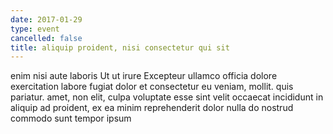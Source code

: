 ```yaml
---
date: 2017-01-29
type: event
cancelled: false
title: aliquip proident, nisi consectetur qui sit
---
```

enim nisi aute laboris Ut ut irure Excepteur ullamco officia dolore exercitation labore fugiat dolor et consectetur eu veniam, mollit. quis pariatur. amet, non elit, culpa voluptate esse sint velit occaecat incididunt in aliquip ad proident, ex ea minim reprehenderit dolor nulla do nostrud commodo sunt tempor ipsum